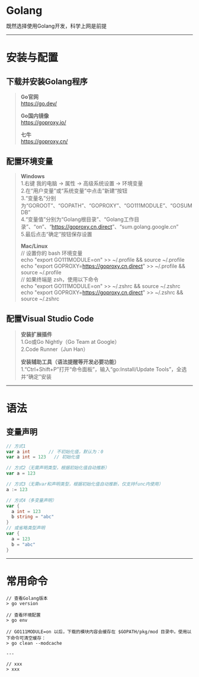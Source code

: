 <b style="font-size: 2em">Golang</b>

既然选择使用Golang开发，科学上网是前提

---

# 安装与配置

## 下载并安装Golang程序

> **Go官网**  
> <https://go.dev/>
>
> **Go国内镜像**  
> <https://goproxy.io/>
>
> **七牛**  
> <https://goproxy.cn/>

## 配置环境变量

> **Windows**  
> 1.右键 我的电脑 -> 属性 -> 高级系统设置 -> 环境变量  
> 2.在“用户变量”或“系统变量”中点击”新建“按钮  
> 3.“变量名”分别为“GOROOT”、“GOPATH”、“GOPROXY”、“GO111MODULE”、“GOSUMDB”  
> 4.“变量值”分别为“Golang根目录”、“Golang工作目录”、“on”、“<https://goproxy.cn,direct>”、“sum.golang.google.cn”  
> 5.最后点击“确定”按钮保存设置
>
> **Mac/Linux**  
> // 设置你的 bash 环境变量  
> echo "export GO111MODULE=on" >> ~/.profile && source ~/.profile  
> echo "export GOPROXY=<https://goproxy.cn,direct>" >> ~/.profile && source ~/.profile  
> // 如果终端是 zsh，使用以下命令  
> echo "export GO111MODULE=on" >> ~/.zshrc && source ~/.zshrc  
> echo "export GOPROXY=<https://goproxy.cn,direct>" >> ~/.zshrc && source ~/.zshrc

## 配置Visual Studio Code

> **安装扩展插件**  
> 1.Go或Go Nightly（Go Team at Google）  
> 2.Code Runner（Jun Han）
>
> **安装辅助工具（语法提醒等开发必要功能）**  
> 1.“Ctrl+Shift+P”打开“命令面板”，输入“go:Install/Update Tools”，全选并“确定”安装

---

# 语法

## 变量声明

```go
// 方式1
var a int       // 不初始化值，默认为：0
var a int = 123   // 初始化值

// 方式2（无需声明类型，根据初始化值自动推断）
var a = 123

// 方式3（无需var和声明类型，根据初始化值自动推断，仅支持func内使用）
a := 123

// 方式4（多变量声明）
var {
  a int = 123
  b string = "abc"
}
// 或省略类型声明
var {
  a = 123
  b = "abc"
}
```

---

# 常用命令

```text
// 查看Golang版本
> go version

// 查看环境配置
> go env

// GO111MODULE=on 以后，下载的模块内容会缓存在 $GOPATH/pkg/mod 目录中。使用以下命令可清空缓存：
> go clean --modcache

---

// xxx
> xxx
```
